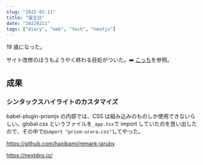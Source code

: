 ```yaml
---
slug: "2022-02-11"
title: "誕生日"
date: "20220211"
tags: ["diary", "web", "tech", "nextjs"]
---
```


19 歳になった。

サイト改修のほうもようやく終わる目処がついた。:arrow_right: [こっち](/blog/posts/blog-renewal)を参照。

## 成果

### シンタックスハイライトのカスタマイズ

babel-plugin-prismjs の内部では、CSS は組み込みのものしか使用できないらしい。global.css というファイルを`_app.tsx`で import していたのを思い出したので、その中で`@import "prism-urara.css"`してやった。

https://github.com/haxibami/remark-jaruby

https://nextdns.io/
